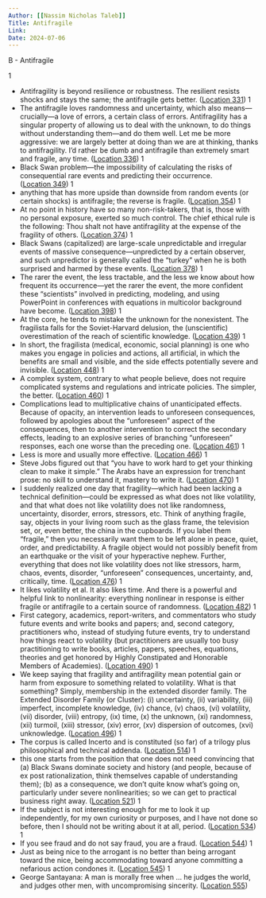 ```yaml
---
Author: [[Nassim Nicholas Taleb]]
Title: Antifragile
Link: 
Date: 2024-07-06
---
```

B - Antifragile

1
- Antifragility is beyond resilience or robustness. The resilient resists shocks and stays the same; the antifragile gets better. ([Location 331](https://readwise.io/to_kindle?action=open&asin=B0083DJWGO&location=331))
1
- The antifragile loves randomness and uncertainty, which also means—crucially—a love of errors, a certain class of errors. Antifragility has a singular property of allowing us to deal with the unknown, to do things without understanding them—and do them well. Let me be more aggressive: we are largely better at doing than we are at thinking, thanks to antifragility. I’d rather be dumb and antifragile than extremely smart and fragile, any time. ([Location 336](https://readwise.io/to_kindle?action=open&asin=B0083DJWGO&location=336))
1
- Black Swan problem—the impossibility of calculating the risks of consequential rare events and predicting their occurrence. ([Location 349](https://readwise.io/to_kindle?action=open&asin=B0083DJWGO&location=349))
1
- anything that has more upside than downside from random events (or certain shocks) is antifragile; the reverse is fragile. ([Location 354](https://readwise.io/to_kindle?action=open&asin=B0083DJWGO&location=354))
1
- At no point in history have so many non-risk-takers, that is, those with no personal exposure, exerted so much control. The chief ethical rule is the following: Thou shalt not have antifragility at the expense of the fragility of others. ([Location 374](https://readwise.io/to_kindle?action=open&asin=B0083DJWGO&location=374))
1
- Black Swans (capitalized) are large-scale unpredictable and irregular events of massive consequence—unpredicted by a certain observer, and such unpredictor is generally called the “turkey” when he is both surprised and harmed by these events. ([Location 378](https://readwise.io/to_kindle?action=open&asin=B0083DJWGO&location=378))
1
- The rarer the event, the less tractable, and the less we know about how frequent its occurrence—yet the rarer the event, the more confident these “scientists” involved in predicting, modeling, and using PowerPoint in conferences with equations in multicolor background have become. ([Location 398](https://readwise.io/to_kindle?action=open&asin=B0083DJWGO&location=398))
1
- At the core, he tends to mistake the unknown for the nonexistent. The fragilista falls for the Soviet-Harvard delusion, the (unscientific) overestimation of the reach of scientific knowledge. ([Location 439](https://readwise.io/to_kindle?action=open&asin=B0083DJWGO&location=439))
1
- In short, the fragilista (medical, economic, social planning) is one who makes you engage in policies and actions, all artificial, in which the benefits are small and visible, and the side effects potentially severe and invisible. ([Location 448](https://readwise.io/to_kindle?action=open&asin=B0083DJWGO&location=448))
1
- A complex system, contrary to what people believe, does not require complicated systems and regulations and intricate policies. The simpler, the better. ([Location 460](https://readwise.io/to_kindle?action=open&asin=B0083DJWGO&location=460))
1
- Complications lead to multiplicative chains of unanticipated effects. Because of opacity, an intervention leads to unforeseen consequences, followed by apologies about the “unforeseen” aspect of the consequences, then to another intervention to correct the secondary effects, leading to an explosive series of branching “unforeseen” responses, each one worse than the preceding one. ([Location 461](https://readwise.io/to_kindle?action=open&asin=B0083DJWGO&location=461))
1
- Less is more and usually more effective. ([Location 466](https://readwise.io/to_kindle?action=open&asin=B0083DJWGO&location=466))
1
- Steve Jobs figured out that “you have to work hard to get your thinking clean to make it simple.” The Arabs have an expression for trenchant prose: no skill to understand it, mastery to write it. ([Location 470](https://readwise.io/to_kindle?action=open&asin=B0083DJWGO&location=470))
1
- I suddenly realized one day that fragility—which had been lacking a technical definition—could be expressed as what does not like volatility, and that what does not like volatility does not like randomness, uncertainty, disorder, errors, stressors, etc. Think of anything fragile, say, objects in your living room such as the glass frame, the television set, or, even better, the china in the cupboards. If you label them “fragile,” then you necessarily want them to be left alone in peace, quiet, order, and predictability. A fragile object would not possibly benefit from an earthquake or the visit of your hyperactive nephew. Further, everything that does not like volatility does not like stressors, harm, chaos, events, disorder, “unforeseen” consequences, uncertainty, and, critically, time. ([Location 476](https://readwise.io/to_kindle?action=open&asin=B0083DJWGO&location=476))
1
- It likes volatility et al. It also likes time. And there is a powerful and helpful link to nonlinearity: everything nonlinear in response is either fragile or antifragile to a certain source of randomness. ([Location 482](https://readwise.io/to_kindle?action=open&asin=B0083DJWGO&location=482))
1
- First category, academics, report-writers, and commentators who study future events and write books and papers; and, second category, practitioners who, instead of studying future events, try to understand how things react to volatility (but practitioners are usually too busy practitioning to write books, articles, papers, speeches, equations, theories and get honored by Highly Constipated and Honorable Members of Academies). ([Location 490](https://readwise.io/to_kindle?action=open&asin=B0083DJWGO&location=490))
1
- We keep saying that fragility and antifragility mean potential gain or harm from exposure to something related to volatility. What is that something? Simply, membership in the extended disorder family. The Extended Disorder Family (or Cluster): (i) uncertainty, (ii) variability, (iii) imperfect, incomplete knowledge, (iv) chance, (v) chaos, (vi) volatility, (vii) disorder, (viii) entropy, (ix) time, (x) the unknown, (xi) randomness, (xii) turmoil, (xiii) stressor, (xiv) error, (xv) dispersion of outcomes, (xvi) unknowledge. ([Location 496](https://readwise.io/to_kindle?action=open&asin=B0083DJWGO&location=496))
1
- The corpus is called Incerto and is constituted (so far) of a trilogy plus philosophical and technical addenda. ([Location 514](https://readwise.io/to_kindle?action=open&asin=B0083DJWGO&location=514))
1
- this one starts from the position that one does not need convincing that (a) Black Swans dominate society and history (and people, because of ex post rationalization, think themselves capable of understanding them); (b) as a consequence, we don’t quite know what’s going on, particularly under severe nonlinearities; so we can get to practical business right away. ([Location 521](https://readwise.io/to_kindle?action=open&asin=B0083DJWGO&location=521))
1
- If the subject is not interesting enough for me to look it up independently, for my own curiosity or purposes, and I have not done so before, then I should not be writing about it at all, period. ([Location 534](https://readwise.io/to_kindle?action=open&asin=B0083DJWGO&location=534))
1
- If you see fraud and do not say fraud, you are a fraud. ([Location 544](https://readwise.io/to_kindle?action=open&asin=B0083DJWGO&location=544))
1
- Just as being nice to the arrogant is no better than being arrogant toward the nice, being accommodating toward anyone committing a nefarious action condones it. ([Location 545](https://readwise.io/to_kindle?action=open&asin=B0083DJWGO&location=545))
1
- George Santayana: A man is morally free when … he judges the world, and judges other men, with uncompromising sincerity. ([Location 555](https://readwise.io/to_kindle?action=open&asin=B0083DJWGO&location=555))
